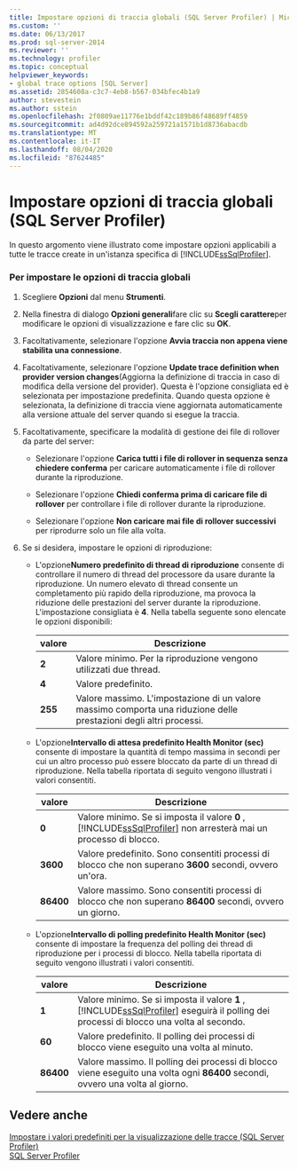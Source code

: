 ```yaml
---
title: Impostare opzioni di traccia globali (SQL Server Profiler) | Microsoft Docs
ms.custom: ''
ms.date: 06/13/2017
ms.prod: sql-server-2014
ms.reviewer: ''
ms.technology: profiler
ms.topic: conceptual
helpviewer_keywords:
- global trace options [SQL Server]
ms.assetid: 2854608a-c3c7-4eb8-b567-034bfec4b1a9
author: stevestein
ms.author: sstein
ms.openlocfilehash: 2f0809ae11776e1bddf42c189b86f48689ff4859
ms.sourcegitcommit: ad4d92dce894592a259721a1571b1d8736abacdb
ms.translationtype: MT
ms.contentlocale: it-IT
ms.lasthandoff: 08/04/2020
ms.locfileid: "87624485"
---
```

# <a name="set-global-trace-options-sql-server-profiler"></a>Impostare opzioni di traccia globali (SQL Server Profiler)
  In questo argomento viene illustrato come impostare opzioni applicabili a tutte le tracce create in un'istanza specifica di [!INCLUDE[ssSqlProfiler](../../includes/sssqlprofiler-md.md)].  
  
### <a name="to-set-global-trace-options"></a>Per impostare le opzioni di traccia globali  
  
1.  Scegliere **Opzioni** dal menu **Strumenti**.  
  
2.  Nella finestra di dialogo **Opzioni generali**fare clic su **Scegli carattere**per modificare le opzioni di visualizzazione e fare clic su **OK**.  
  
3.  Facoltativamente, selezionare l'opzione **Avvia traccia non appena viene stabilita una connessione**.  
  
4.  Facoltativamente, selezionare l'opzione **Update trace definition when provider version changes**(Aggiorna la definizione di traccia in caso di modifica della versione del provider). Questa è l'opzione consigliata ed è selezionata per impostazione predefinita. Quando questa opzione è selezionata, la definizione di traccia viene aggiornata automaticamente alla versione attuale del server quando si esegue la traccia.  
  
5.  Facoltativamente, specificare la modalità di gestione dei file di rollover da parte del server:  
  
    -   Selezionare l'opzione **Carica tutti i file di rollover in sequenza senza chiedere conferma** per caricare automaticamente i file di rollover durante la riproduzione.  
  
    -   Selezionare l'opzione **Chiedi conferma prima di caricare file di rollover** per controllare i file di rollover durante la riproduzione.  
  
    -   Selezionare l'opzione **Non caricare mai file di rollover successivi** per riprodurre solo un file alla volta.  
  
6.  Se si desidera, impostare le opzioni di riproduzione:  
  
    -   L'opzione**Numero predefinito di thread di riproduzione** consente di controllare il numero di thread del processore da usare durante la riproduzione. Un numero elevato di thread consente un completamento più rapido della riproduzione, ma provoca la riduzione delle prestazioni del server durante la riproduzione. L'impostazione consigliata è **4**. Nella tabella seguente sono elencate le opzioni disponibili:  
  
        |valore|Descrizione|  
        |-----------|-----------------|  
        |**2**|Valore minimo. Per la riproduzione vengono utilizzati due thread.|  
        |**4**|Valore predefinito.|  
        |**255**|Valore massimo. L'impostazione di un valore massimo comporta una riduzione delle prestazioni degli altri processi.|  
  
    -   L'opzione**Intervallo di attesa predefinito Health Monitor (sec)** consente di impostare la quantità di tempo massima in secondi per cui un altro processo può essere bloccato da parte di un thread di riproduzione. Nella tabella riportata di seguito vengono illustrati i valori consentiti.  
  
        |valore|Descrizione|  
        |-----------|-----------------|  
        |**0**|Valore minimo. Se si imposta il valore **0** , [!INCLUDE[ssSqlProfiler](../../includes/sssqlprofiler-md.md)] non arresterà mai un processo di blocco.|  
        |**3600**|Valore predefinito. Sono consentiti processi di blocco che non superano **3600** secondi, ovvero un'ora.|  
        |**86400**|Valore massimo. Sono consentiti processi di blocco che non superano **86400** secondi, ovvero un giorno.|  
  
    -   L'opzione**Intervallo di polling predefinito Health Monitor (sec)** consente di impostare la frequenza del polling dei thread di riproduzione per i processi di blocco. Nella tabella riportata di seguito vengono illustrati i valori consentiti.  
  
        |valore|Descrizione|  
        |-----------|-----------------|  
        |**1**|Valore minimo. Se si imposta il valore **1** , [!INCLUDE[ssSqlProfiler](../../includes/sssqlprofiler-md.md)] eseguirà il polling dei processi di blocco una volta al secondo.|  
        |**60**|Valore predefinito. Il polling dei processi di blocco viene eseguito una volta al minuto.|  
        |**86400**|Valore massimo. Il polling dei processi di blocco viene eseguito una volta ogni **86400** secondi, ovvero una volta al giorno.|  
  
## <a name="see-also"></a>Vedere anche  
 [Impostare i valori predefiniti per la visualizzazione delle tracce &#40;SQL Server Profiler&#41;](sql-server-profiler.md)   
 [SQL Server Profiler](sql-server-profiler.md)  
  
  
